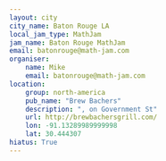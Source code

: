 ```yaml
---
layout: city
city_name: Baton Rouge LA
local_jam_type: MathJam
jam_name: Baton Rouge MathJam
email: batonrouge@math-jam.com
organiser:
    name: Mike
    email: batonrouge@math-jam.com
location:
    group: north-america
    pub_name: "Brew Bachers"
    description: ", on Government St"
    url: http://brewbachersgrill.com/
    lon: -91.13289989999998
    lat: 30.444307
hiatus: True
---
```

